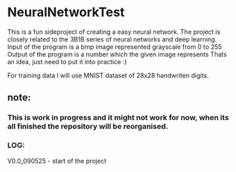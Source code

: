 # NeuralNetworkTest
This is a fun sideproject of creating a easy neural network.
The project is closely related to the 3B1B series of neural networks and deep learning.
Input of the program is a bmp image represented grayscale from 0 to 255
Output of the program is a number which the given image represents
Thats an idea, just need to put it into practice :)

For training data I will use MNIST dataset of 28x28 handwriten digits.

## note:
### This is work in progress and it might not work for now, when its all finished the repository will be reorganised.

### LOG:
V0.0_090525 - start of the project
